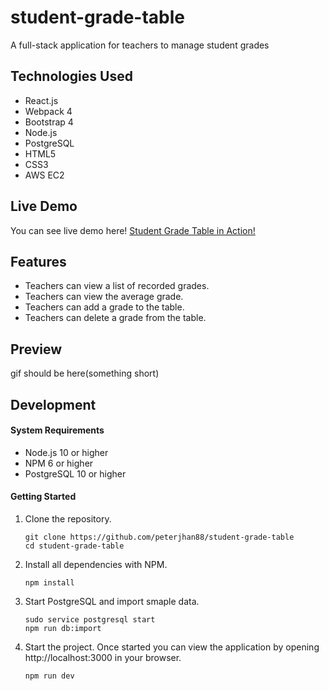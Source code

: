 # student-grade-table

A full-stack application for teachers to manage student grades

## Technologies Used

- React.js
- Webpack 4
- Bootstrap 4
- Node.js
- PostgreSQL
- HTML5
- CSS3
- AWS EC2

## Live Demo

You can see live demo here! [Student Grade Table in Action!](https://sgt.peterjhan.com)

## Features

- Teachers can view a list of recorded grades.
- Teachers can view the average grade.
- Teachers can add a grade to the table.
- Teachers can delete a grade from the table.

## Preview

gif should be here(something short)

## Development

#### System Requirements

- Node.js 10 or higher
- NPM 6 or higher
- PostgreSQL 10 or higher

#### Getting Started

1. Clone the repository.

    ```shell
    git clone https://github.com/peterjhan88/student-grade-table
    cd student-grade-table
    ```

1. Install all dependencies with NPM.

    ```shell
    npm install
    ```

1. Start PostgreSQL and import smaple data.

    ```shell
    sudo service postgresql start
    npm run db:import
    ```

1. Start the project. Once started you can view the application by opening http://localhost:3000 in your browser.

    ```shell
    npm run dev
    ```
